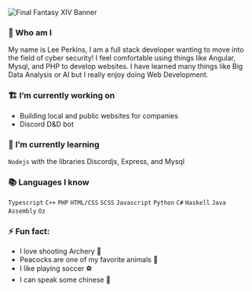 <img src="https://www.videogamesblogger.com/wp-content/uploads/2009/06/final-fantasy-xiv-online-wallpaper.jpg" alt="Final Fantasy XIV Banner"/>

### 🔎 Who am I
My name is Lee Perkins, I am a full stack developer wanting to move into the field of cyber security! I feel comfortable using things like Angular, Mysql, and PHP to develop websites. I have learned many things like Big Data Analysis or AI but I really enjoy doing Web Development.

### 🏗️ I’m currently working on
- Building local and public websites for companies
- Discord D&D bot

### 🌱 I’m currently learning
`Nodejs` with the libraries Discordjs, Express, and Mysql

### 📚 Languages I know
`Typescript` `C++` `PHP` `HTML/CSS` `SCSS` `Javascript` `Python` `C#` `Haskell` `Java` `Assembly` `Oz`

### ⚡ Fun fact:
- I love shooting Archery 🏹
- Peacocks are one of my favorite animals 🦚
- I like playing soccer ⚽
- I can speak some chinese 💬

<!--
**BaiKongQue/BaiKongQue** is a ✨ _special_ ✨ repository because its `README.md` (this file) appears on your GitHub profile.

Here are some ideas to get you started:

- 🔭 I’m currently working on ...
- 🌱 I’m currently learning ...
- 👯 I’m looking to collaborate on ...
- 🤔 I’m looking for help with ...
- 💬 Ask me about ...
- 📫 How to reach me: ...
- 😄 Pronouns: ...
- ⚡ Fun fact: ...
-->
